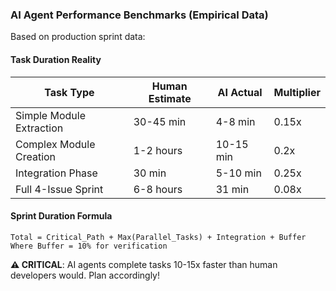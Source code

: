 ### AI Agent Performance Benchmarks (Empirical Data)

Based on production sprint data:

#### Task Duration Reality
| Task Type | Human Estimate | AI Actual | Multiplier |
|-----------|---------------|-----------|------------|
| Simple Module Extraction | 30-45 min | 4-8 min | 0.15x |
| Complex Module Creation | 1-2 hours | 10-15 min | 0.2x |
| Integration Phase | 30 min | 5-10 min | 0.25x |
| Full 4-Issue Sprint | 6-8 hours | 31 min | 0.08x |

#### Sprint Duration Formula
```
Total = Critical_Path + Max(Parallel_Tasks) + Integration + Buffer
Where Buffer = 10% for verification
```

**⚠️ CRITICAL**: AI agents complete tasks 10-15x faster than human developers would. Plan accordingly!

